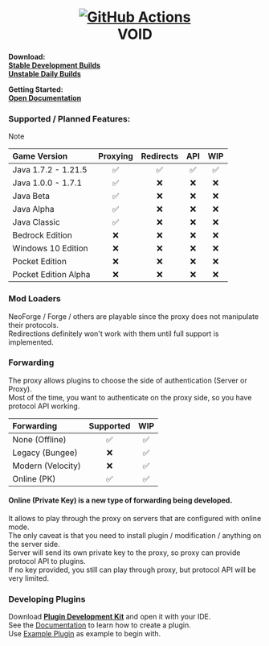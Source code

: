 <h1 align="center">
  <a href="https://github.com/caunt/Void/actions">
    <img src="https://github.com/caunt/Void/actions/workflows/main.yaml/badge.svg" alt="GitHub Actions">
  </a>
  <br>
  VOID
</h1>

**Download:**
<br>
[**Stable Development Builds**](https://github.com/caunt/Void/releases)
<br>
[**Unstable Daily Builds**](https://github.com/caunt/Void/actions)

**Getting Started:**
<br>
[**Open Documentation**](https://void.caunt.world/getting-started/running.html)

### Supported / Planned Features:

> [!NOTE]
>
>| Game Version         | Proxying           | Redirects          | API                | WIP                |
>| :------------------- | :----------------: | :----------------: | :----------------: | :----------------: |
>| Java 1.7.2 - 1.21.5  | :white_check_mark: | :white_check_mark: | :white_check_mark: | :white_check_mark: |
>| Java 1.0.0 - 1.7.1   | :white_check_mark: | :x:                | :x:                | :x:                |
>| Java Beta            | :white_check_mark: | :x:                | :x:                | :x:                |
>| Java Alpha           | :white_check_mark: | :x:                | :x:                | :x:                |
>| Java Classic         | :white_check_mark: | :x:                | :x:                | :x:                |
>| Bedrock Edition      | :x:                | :x:                | :x:                | :x:                |
>| Windows 10 Edition   | :x:                | :x:                | :x:                | :x:                |
>| Pocket Edition       | :x:                | :x:                | :x:                | :x:                |
>| Pocket Edition Alpha | :x:                | :x:                | :x:                | :x:                |

### Mod Loaders
NeoForge / Forge / others are playable since the proxy does not manipulate their protocols.
<br>
Redirections definitely won't work with them until full support is implemented.

### Forwarding
The proxy allows plugins to choose the side of authentication (Server or Proxy).
<br>
Most of the time, you want to authenticate on the proxy side, so you have protocol API working.

| Forwarding        | Supported          | WIP                |
| :---------------- | :----------------: | :----------------: |
| None (Offline)    | :white_check_mark: | :white_check_mark: |
| Legacy (Bungee)   | :x:                | :white_check_mark: |
| Modern (Velocity) | :x:                | :white_check_mark: |
| Online (PK)       | :white_check_mark: | :white_check_mark: |

#### Online (Private Key) is a new type of forwarding being developed.
It allows to play through the proxy on servers that are configured with online mode.
<br>
The only caveat is that you need to install plugin / modification / anything on the server side.
<br>
Server will send its own private key to the proxy, so proxy can provide protocol API to plugins.
<br>
If no key provided, you still can play through proxy, but protocol API will be very limited.


### Developing Plugins
Download [**Plugin Development Kit**](https://github.com/caunt/Void/releases/latest/download/plugin-devkit.zip) and open it with your IDE.
<br>
See the [Documentation](https://void.caunt.world/developing-plugins/development-kit.html) to learn how to create a plugin.
<br>
Use [Example Plugin](https://github.com/caunt/Void/blob/main/src/Plugins/ExamplePlugin/ExamplePlugin.cs) as example to begin with.
